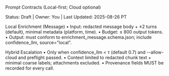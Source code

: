 Prompt Contracts (Local-first; Cloud optional)

Status: Draft | Owner: You | Last Updated: 2025-08-26 PT

Local Enrichment (Message)
	•	Input: redacted message body + ±2 turns (default), minimal metadata (platform, time).
	•	Budget: ≤ 800 output tokens.
	•	Output: must conform to enrichment_message.schema.json; include confidence_llm, source="local".

Hybrid Escalation
	•	Only when confidence_llm < τ (default 0.7) and --allow-cloud and preflight passed.
	•	Context limited to redacted chunk text + minimal coarse labels; attachments excluded.
	•	Provenance fields MUST be recorded for every call.